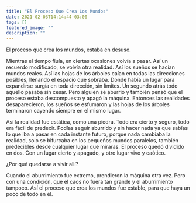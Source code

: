 ```yaml
---
title: "El Proceso Que Crea Los Mundos"
date: 2021-02-03T14:14:44-03:00
tags: []
featured_image: ""
description: ""
---
```

El proceso que crea los mundos, estaba en desuso.

Mientras el tiempo fluía, en ciertas ocasiones volvía a pasar. Así un recuerdo modificado, se volvía otra realidad. Así los sueños se hacían mundos reales. Así las hojas de los árboles caían en todas las direcciones posibles, llenando el espacio que sobraba. Donde había un lugar para expandirse surgía en toda dirección, sin límites.
Un segundo atrás todo aquello pasaba sin cesar. Pero alguien se aburrió y también pensó que el proceso estaba descompuesto y apagó la máquina. Entonces las realidades desaparecieron, los sueños se esfumaron y las hojas de los árboles terminaron cayendo siempre en el mismo lugar.

Así la realidad fue estática, como una piedra. Todo era cierto y seguro, todo era fácil de predecir. Podías seguir aburrido y sin hacer nada ya que sabías lo que iba a pasar en cada instante futuro, porque nada cambiaba la realidad, solo se bifurcaba en los pequeños mundos paralelos, también predecibles desde cualquier lugar que miraras.
El proceso quedó dividido en dos. Con un lugar cierto y apagado, y otro lugar vivo y caótico.

¿Por qué quedarse a vivir allí?

Cuando el aburrimiento fue extremo, prendieron la máquina otra vez. Pero con una condición, que el caos no fuera tan grande y el aburrimiento tampoco. Así el proceso que crea los mundos fue estable, para que haya un poco de todo en él.